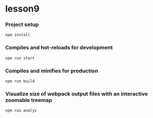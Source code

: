 # lesson9

### Project setup
```
npm install
```

### Compiles and hot-reloads for development
```
npm run start
```

### Compiles and minifies for production
```
npm run build
```

### Visualize size of webpack output files with an interactive zoomable treemap
```
npm run analyz
```